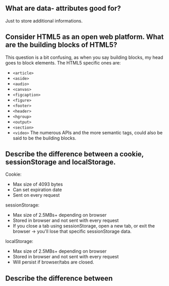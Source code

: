 ## What are data- attributes good for?
Just to store additional informations.

## Consider HTML5 as an open web platform. What are the building blocks of HTML5?
This question is a bit confusing, as when you say building blocks, my head goes to block elements. The HTML5 specific ones are:
- `<article>`
- `<aside>`
- `<audio>`
- `<canvas>`
- `<figcaption>`
- `<figure>`
- `<footer>`
- `<header>`
- `<hgroup>`
- `<output>`
- `<section>`
- `<video>`
The numerous APIs and the more semantic tags, could also be said to be the building blocks.

## Describe the difference between a cookie, sessionStorage and localStorage.
Cookie:
- Max size of 4093 bytes
- Can set expiration date
- Sent on every request

sessionStorage:
- Max size of 2.5MBs+ depending on browser
- Stored in browser and not sent with every request
- If you close a tab using sessionStorage, open a new tab, or exit the browser -> you'll lose that specific sessionStorage data.

localStorage:
- Max size of 2.5MBs+ depending on browser
- Stored in browser and not sent with every request
- Will persist if browser/tabs are closed.

## Describe the difference between <script>, <script async> and <script defer>
- A regular <script> tag will block rendering of the page, and the page will not continue to load until the script finishes.
- <script async> will run the script asynchronously, meaning that it will not block rendering, but will run as soon as the script is available. This is usually intended for CDN files, or other such files, which do not change the page structure.
- <script defer> will defer the script to run after the page is done parsing and before an onload event.

## Why is it generally a good idea to position CSS <link> between <head></head> and JS <script> just before </body>? Do you know any exceptions?

You usually put the <link> tags in between the <head> to prevent Flash of Unstyled Content which gives the user something to look at while the rest of the page is being parsed.

Since Javascript blocks rendering by default, and the DOM and CSSOM construction can be also be delayed, it is usually best to keep scripts at the bottom of the page.

Exceptions are if you grab the scripts asynchronously, or at least defer them to the end of the page.

## What is progressive rendering?
With HTML progressive rendering is chunking the HTML into separate bits and loading each block as it's finished. Usually, the backend code loads the HTML at once, but if you flush after finishing one part of the structure, it can be rendered immediately to the page.

This can be done asynchronously with different components being loaded as they finish. There's new features which can be used with Web Components making it more standard. Another interesting article on this is from eBay with Async Fragments.

## Semantic Elements
A semantic element clearly describes its meaning to both the browser and the developer.
- Examples of non-semantic elements: `<div>` and `<span>` - Tells nothing about its content.
- Examples of semantic elements: `<form>`, `<table>`, and `<article>` - Clearly defines its content.

HTML5 offers new semantic elements to define different parts of a web page:  
- `<article>`
- `<aside>`
- `<details>`
- `<figcaption>`
- `<figure>`
- `<footer>`
- `<header>`
- `<main>`
- `<mark>`
- `<nav>`
- `<section>`
- `<summary>`
- `<time>`

## What's the difference between HTML and XHTML?

HTML:
- Start tags are not required for every element.
- End tags are not required for every element.
- Only void elements such as br, img, and link may be “self-closed” with />.
- Tags and attributes are case-insensitive.
- Attributes do not need to be quoted.
- Some attributes may be empty (such as checked and disabled).
- Special characters, or entities, do not have to be escaped.
- The document must include an HTML5 DOCTYPE

XHTML:
- All elements must have a start tag.
- Non-void elements with a start tag must have an end tag (p and li, for example).
- Any element may be “self-closed” using />.
- Tags and attributes are case sensitive, typically lowercase.
- Attribute values must be enclosed in quotes.
- Empty attributes are forbidden (checked must instead be checked="checked" or checked="true").
- Special characters must be escaped using character entities.

